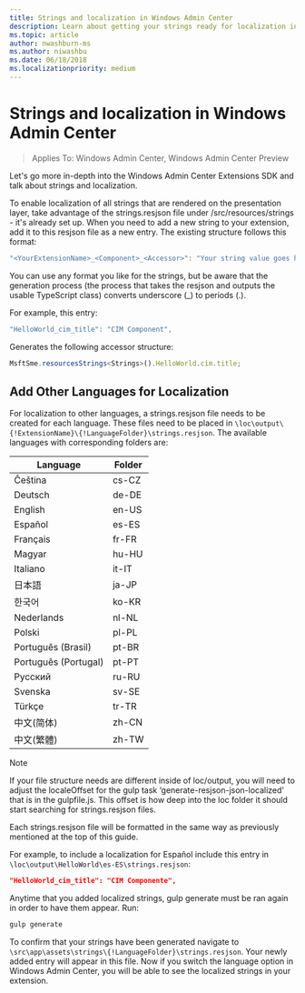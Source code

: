 ```yaml
---
title: Strings and localization in Windows Admin Center
description: Learn about getting your strings ready for localization in Windows Admin Center SDK (Project Honolulu)
ms.topic: article
author: nwashburn-ms
ms.author: niwashbu
ms.date: 06/18/2018
ms.localizationpriority: medium
---
```


# Strings and localization in Windows Admin Center #

>Applies To: Windows Admin Center, Windows Admin Center Preview

Let's go more in-depth into the Windows Admin Center Extensions SDK and talk about strings and localization.

To enable localization of all strings that are rendered on the presentation layer, take advantage of the strings.resjson file under /src/resources/strings - it's already set up. When you need to add a new string to your extension, add it to this resjson file as a new entry. The existing structure follows this format:

``` ts
"<YourExtensionName>_<Component>_<Accessor>": "Your string value goes here.",
```

You can use any format you like for the strings, but be aware that the generation process (the process that takes the resjson and outputs the usable TypeScript class) converts underscore (_) to periods (.).

For example, this entry:
``` ts
"HelloWorld_cim_title": "CIM Component",
```
Generates the following accessor structure:
``` ts
MsftSme.resourcesStrings<Strings>().HelloWorld.cim.title;
```

## Add Other Languages for Localization ##

For localization to other languages, a strings.resjson file needs to be created for each language. These files need to be placed in ```\loc\output\{!ExtensionName}\{!LanguageFolder}\strings.resjson```. The available languages with corresponding folders are:

| Language      | Folder      |
| ------------- |-------------|
| Čeština | cs-CZ |
| Deutsch | de-DE |
| English | en-US |
| Español | es-ES |
| Français | fr-FR |
| Magyar | hu-HU |
| Italiano | it-IT |
| 日本語 | ja-JP |
| 한국어 | ko-KR |
| Nederlands | nl-NL |
| Polski | pl-PL |
| Português (Brasil) | pt-BR |
| Português (Portugal) | pt-PT |
| Русский | ru-RU |
| Svenska | sv-SE |
| Türkçe	| tr-TR |
| 中文(简体) | zh-CN |
| 中文(繁體) | zh-TW |
> [!NOTE]
> If your file structure needs are different inside of loc/output, you will need to adjust the localeOffset for the gulp task ‘generate-resjson-json-localized' that is in the gulpfile.js. This offset is how deep into the loc folder it should start searching for strings.resjson files.

Each strings.resjson file will be formatted in the same way as previously mentioned at the top of this guide.

For example, to include a localization for Español include this entry in ```\loc\output\HelloWorld\es-ES\strings.resjson```:
```json
"HelloWorld_cim_title": "CIM Componente",
```
Anytime that you added localized strings, gulp generate must be ran again in order to have them appear. Run:
``` cmd
gulp generate
```

To confirm that your strings have been generated navigate to ```\src\app\assets\strings\{!LanguageFolder}\strings.resjson```. Your newly added entry will appear in this file.
Now if you switch the language option in Windows Admin Center, you will be able to see the localized strings in your extension.
